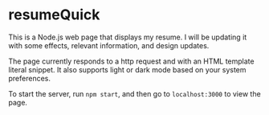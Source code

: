 # resumeQuick

This is a Node.js web page that displays my resume. I will be updating it with some effects, relevant information, and design updates.

The page currently responds to a http request and with an HTML template literal snippet. It also supports light or dark mode based on your system preferences.

To start the server, run `npm start`, and then go to `localhost:3000` to view the page.
